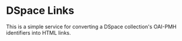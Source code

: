 # DSpace Links

This is a simple service for converting a DSpace collection's OAI-PMH identifiers into HTML links.

